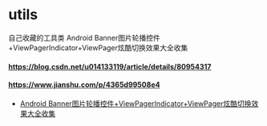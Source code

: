 # utils
自己收藏的工具类
Android Banner图片轮播控件+ViewPagerIndicator+ViewPager炫酷切换效果大全收集
#### https://blog.csdn.net/u014133119/article/details/80954317
#### https://www.jianshu.com/p/4365d99508e4

 - [Android Banner图片轮播控件+ViewPagerIndicator+ViewPager炫酷切换效果大全收集](https://blog.csdn.net/u014133119/article/details/80954317)
